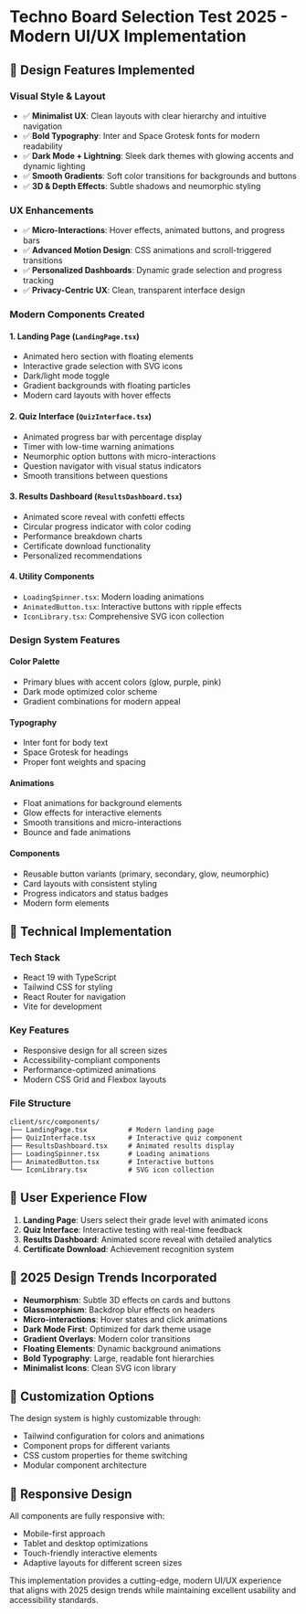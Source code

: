# Techno Board Selection Test 2025 - Modern UI/UX Implementation

## 🎨 Design Features Implemented

### Visual Style & Layout
- ✅ **Minimalist UX**: Clean layouts with clear hierarchy and intuitive navigation
- ✅ **Bold Typography**: Inter and Space Grotesk fonts for modern readability
- ✅ **Dark Mode + Lightning**: Sleek dark themes with glowing accents and dynamic lighting
- ✅ **Smooth Gradients**: Soft color transitions for backgrounds and buttons
- ✅ **3D & Depth Effects**: Subtle shadows and neumorphic styling

### UX Enhancements
- ✅ **Micro-Interactions**: Hover effects, animated buttons, and progress bars
- ✅ **Advanced Motion Design**: CSS animations and scroll-triggered transitions
- ✅ **Personalized Dashboards**: Dynamic grade selection and progress tracking
- ✅ **Privacy-Centric UX**: Clean, transparent interface design

### Modern Components Created

#### 1. Landing Page (`LandingPage.tsx`)
- Animated hero section with floating elements
- Interactive grade selection with SVG icons
- Dark/light mode toggle
- Gradient backgrounds with floating particles
- Modern card layouts with hover effects

#### 2. Quiz Interface (`QuizInterface.tsx`)
- Animated progress bar with percentage display
- Timer with low-time warning animations
- Neumorphic option buttons with micro-interactions
- Question navigator with visual status indicators
- Smooth transitions between questions

#### 3. Results Dashboard (`ResultsDashboard.tsx`)
- Animated score reveal with confetti effects
- Circular progress indicator with color coding
- Performance breakdown charts
- Certificate download functionality
- Personalized recommendations

#### 4. Utility Components
- `LoadingSpinner.tsx`: Modern loading animations
- `AnimatedButton.tsx`: Interactive buttons with ripple effects
- `IconLibrary.tsx`: Comprehensive SVG icon collection

### Design System Features

#### Color Palette
- Primary blues with accent colors (glow, purple, pink)
- Dark mode optimized color scheme
- Gradient combinations for modern appeal

#### Typography
- Inter font for body text
- Space Grotesk for headings
- Proper font weights and spacing

#### Animations
- Float animations for background elements
- Glow effects for interactive elements
- Smooth transitions and micro-interactions
- Bounce and fade animations

#### Components
- Reusable button variants (primary, secondary, glow, neumorphic)
- Card layouts with consistent styling
- Progress indicators and status badges
- Modern form elements

## 🚀 Technical Implementation

### Tech Stack
- React 19 with TypeScript
- Tailwind CSS for styling
- React Router for navigation
- Vite for development

### Key Features
- Responsive design for all screen sizes
- Accessibility-compliant components
- Performance-optimized animations
- Modern CSS Grid and Flexbox layouts

### File Structure
```
client/src/components/
├── LandingPage.tsx          # Modern landing page
├── QuizInterface.tsx        # Interactive quiz component
├── ResultsDashboard.tsx     # Animated results display
├── LoadingSpinner.tsx       # Loading animations
├── AnimatedButton.tsx       # Interactive buttons
└── IconLibrary.tsx          # SVG icon collection
```

## 🎯 User Experience Flow

1. **Landing Page**: Users select their grade level with animated icons
2. **Quiz Interface**: Interactive testing with real-time feedback
3. **Results Dashboard**: Animated score reveal with detailed analytics
4. **Certificate Download**: Achievement recognition system

## 🌟 2025 Design Trends Incorporated

- **Neumorphism**: Subtle 3D effects on cards and buttons
- **Glassmorphism**: Backdrop blur effects on headers
- **Micro-interactions**: Hover states and click animations
- **Dark Mode First**: Optimized for dark theme usage
- **Gradient Overlays**: Modern color transitions
- **Floating Elements**: Dynamic background animations
- **Bold Typography**: Large, readable font hierarchies
- **Minimalist Icons**: Clean SVG icon library

## 🔧 Customization Options

The design system is highly customizable through:
- Tailwind configuration for colors and animations
- Component props for different variants
- CSS custom properties for theme switching
- Modular component architecture

## 📱 Responsive Design

All components are fully responsive with:
- Mobile-first approach
- Tablet and desktop optimizations
- Touch-friendly interactive elements
- Adaptive layouts for different screen sizes

This implementation provides a cutting-edge, modern UI/UX experience that aligns with 2025 design trends while maintaining excellent usability and accessibility standards.